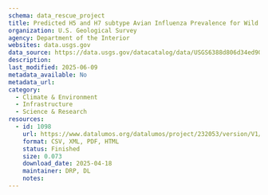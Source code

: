 ```yaml
---
schema: data_rescue_project 
title: Predicted H5 and H7 subtype Avian Influenza Prevalence for Wild Waterfowl Species Across the Continental United States
organization: U.S. Geological Survey
agency: Department of the Interior
websites: data.usgs.gov
data_source: https://data.usgs.gov/datacatalog/data/USGS6388d806d34ed907bf78e862
description: 
last_modified: 2025-06-09
metadata_available: No
metadata_url: 
category:
  - Climate & Environment 
  - Infrastructure 
  - Science & Research 
resources:
  - id: 1098
    url: https://www.datalumos.org/datalumos/project/232053/version/V1/view
    format: CSV, XML, PDF, HTML
    status: Finished
    size: 0.073
    download_date: 2025-04-18
    maintainer: DRP, DL
    notes: 
---
```

